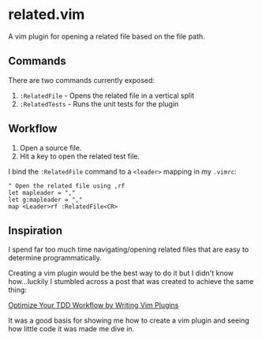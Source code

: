 related.vim
===========

A vim plugin for opening a related file based on the file path.

Commands
--------

There are two commands currently exposed:

1. `:RelatedFile` - Opens the related file in a vertical split
2. `:RelatedTests` - Runs the unit tests for the plugin

Workflow
--------

1. Open a source file.
2. Hit a key to open the related test file.

I bind the `:RelatedFile` command to a `<leader>` mapping in my `.vimrc`:

    " Open the related file using ,rf
    let mapleader = ","
    let g:mapleader = ","
    map <Leader>rf :RelatedFile<CR>

Inspiration
-----------

I spend far too much time navigating/opening related files that are easy to determine programmatically.

Creating a vim plugin would be the best way to do it but I didn't know how...luckily I stumbled across a post that was created to achieve the same thing:

[Optimize Your TDD Workflow by Writing Vim Plugins](http://www.vimninjas.com/2012/09/06/related-file/)

It was a good basis for showing me how to create a vim plugin and seeing how little code it was made me dive in.
